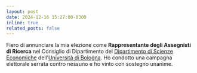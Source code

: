 ```yaml
---
layout: post
date: 2024-12-16 15:27:00-0300
inline: true
related_posts: false
---
```


Fiero di annunciare la mia elezione come <b>Rappresentante degli Assegnisti di Ricerca</b> nel Consiglio di Dipartimento del [Dipartimento di Scienze Economiche](https://dse.unibo.it/) dell’[Università di Bologna](https://www.unibo.it/it/homepage). Ho condotto una campagna elettorale serrata contro nessuno e ho vinto con sostegno unanime.
